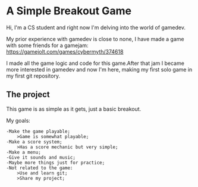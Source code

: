 # A Simple Breakout Game

Hi, I'm a CS student and right now I'm delving into the world of gamedev.

My prior experience with gamedev is close to none, I have made a game with some friends for a gamejam:
https://gamejolt.com/games/cybermyth/374618

I made all the game logic and code for this game.After that jam I became more interested in gamedev and now I'm here, making my first solo game in my first git repository.


## The project
This game is as simple as it gets, just a basic breakout.

My goals:

    -Make the game playable;
        >Game is somewhat playable;  
    -Make a score system;
        >Has a score mechanic but very simple;
    -Make a menu;
    -Give it sounds and music;
    -Maybe more things just for practice;
    -Not related to the game:
        >Use and learn git;
        >Share my project;
